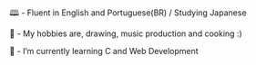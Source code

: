 🕮 - Fluent in English and Portuguese(BR) / Studying Japanese

🎨 - My hobbies are, drawing, music production and cooking :)

🌱 - I’m currently learning C and Web Development
